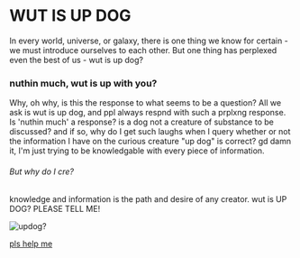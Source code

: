 # WUT IS UP DOG
In every world, universe, or galaxy, there is one thing we know for certain - we must introduce ourselves to each other. But one thing has perplexed even the best of us - wut is up dog?

### nuthin much, wut is up with you?

Why, oh why, is this the response to what seems to be a question? All we ask is wut is up dog, and ppl always respnd with such a prplxng response. Is 'nuthin much' a response? is a dog not a creature of substance to be discussed? and if so, why do I get such laughs when I query whether or not the information I have on the curious creature "up dog" is correct? gd damn it, I'm just trying to be knowledgable with every piece of information.

###### But why do I cre?
knowledge and information is the path and desire of any creator. wut is UP DOG? PLEASE TELL ME!

![updog?](https://i.imgur.com/H981AN7.jpg)

[pls help me](www.avibagla.com)
